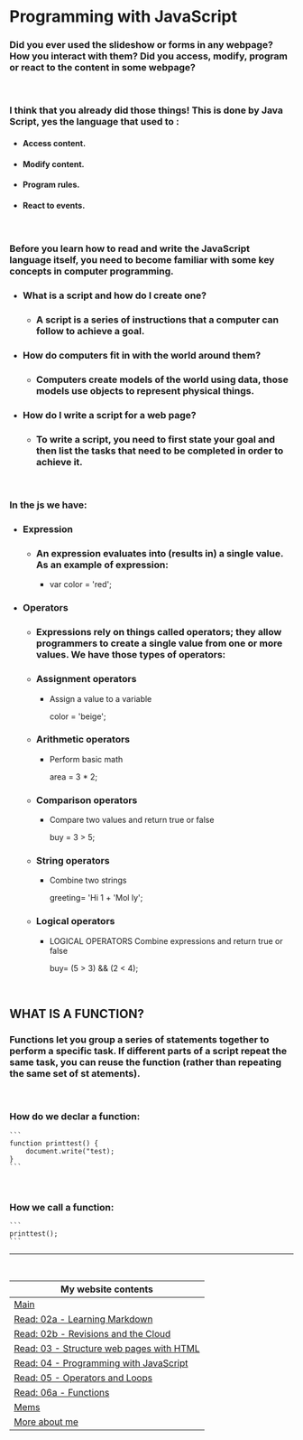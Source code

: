 
# Programming with JavaScript
### Did you ever used the slideshow or forms in any webpage? How you interact with them? Did you access, modify, program or react to the content in some webpage?
<br>

### I think that you already did those things! This is done by Java Script, yes the language that used to :
- #### Access content.
- #### Modify content.
- #### Program rules.
- #### React to events.
<br>

### Before you learn how to read and write the JavaScript language itself, you need to become familiar with some key concepts in computer programming.  
- ### What is a script and how do I create one?
    - ### **A script** is a series of instructions that a computer can follow to achieve a goal.

- ### How do computers fit in with the world around them?
    - ### Computers create models of the world using data, those models use objects to represent physical things.
- ### How do I write a script for a web page?
    - ### To write a script, you need to first state your goal and then list the tasks that need to be completed in order to achieve it.

<br>

### In the js we have:
- ### **Expression**
    - ### An expression evaluates into (results in) a single value. As an example of expression:
        - var color = 'red';
- ### **Operators**
    - ### Expressions rely on things called **operators**; they allow programmers to create a single value from one or more values. We have those types of operators: 
    - ### Assignment operators
        - Assign a value to a variable

            color = 'beige';
    - ### Arithmetic operators
        - Perform basic math

            area = 3 * 2;
    - ### Comparison operators
        - Compare two values and return true or false

            buy = 3 > 5;
    - ### String operators
        - Combine two strings

           greeting= 'Hi 1 + 'Mol ly';

    - ### Logical operators
        - LOGICAL OPERATORS Combine expressions and return true or false
        
            buy= (5 > 3) && (2 < 4);

<br>

## WHAT IS A FUNCTION?
### Functions let you group a series of statements together to perform a specific task. If different parts of a script repeat the same task, you can reuse the function (rather than repeating the same set of st atements).
<br>

### How do we declar a function:
    ```
    function printtest() {
        document.write("test);
    }
    ```

<br>

### How we call a function:
    ```
    printtest();
    ```

---

<br>

My website contents|
------------ | 
[Main](https://shadykh.github.io/reading-notes/) | 
[Read: 02a - Learning Markdown](./Read-02a) |
[Read: 02b - Revisions and the Cloud](./Read-02b) |
[Read: 03 - Structure web pages with HTML](Read-03) |
[Read: 04 - Programming with JavaScript](Read-04) |
[Read: 05 - Operators and Loops](Read-05) |
[Read: 06a - Functions](Read-06a) |
[Mems](./mems) |
[More about me](./aboutme) | 

<br>
